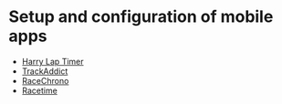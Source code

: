 # Setup and configuration of mobile apps

- [Harry Lap Timer](harrylaptimer)
- [TrackAddict](trackaddit)
- [RaceChrono](racechrono)
- [Racetime](racetime)
